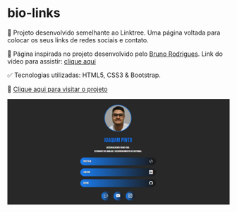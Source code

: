 # bio-links
 📌 Projeto desenvolvido semelhante ao Linktree. Uma página voltada para colocar os seus links de redes sociais e contato.
 
 🎨 Página inspirada no projeto desenvolvido pelo <a href="https://github.com/brunorodris">Bruno Rodrigues</a>. Link do vídeo para assistir: <a href="https://www.youtube.com/watch?v=hxUdJRqa21k&list=WL&index=15">clique aqui</a>

 ✅ Tecnologias utilizadas: HTML5, CSS3 & Bootstrap.

 🔗 <a href="https://joaquimsp.github.io/bio-links/">Clique aqui para visitar o projeto</a>

<img src="img/print-screen-page.png" alt="Print Screen Page">
